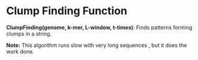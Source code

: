 # Clump Finding Function
**ClumpFinding(genome, k-mer, L-window, t-times)**: Finds patterns forming clumps in a string.

**Note:** This algorithm runs slow with very long sequences , but it does the work done.
